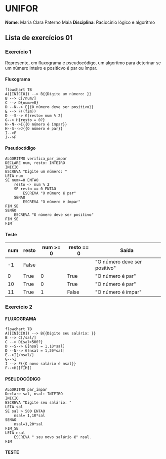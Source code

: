 # UNIFOR
**Nome**: Maria Clara Paterno Maia
**Disciplina**: Raciocínio lógico e algoritmo

## Lista de exercícios 01

### Exercício 1
Represente, em fluxograma e pseudocódigo, um algoritmo para deterinar se um número inteiro e positicvo é par ou ímpar.

#### Fluxograma

```mermaid
flowchart TB
A([INÍCIO]) --> B{{Digite um número: }}
B --> C[/num/] 
C --> D{num>=0}
D --N--> E{{O número deve ser positivo}}
E --> F((fim))
D --S--> G[resto= num % 2]
G--> H{resto = 0?}
H--N-->I{{O número é ímpar}}
H--S-->J{{O número é par}}
I-->F
J-->F
```
#### Pseudocódigo
```
ALGORITMO verifica_par_impar
DECLARE num, resto: INTEIRO
INICIO
ESCREVA "Digite um número: "
LEIA num
SE num>=0 ENTAO 
	resto <- num % 2
	SE resto == 0 ENTAO
		ESCREVA "O número é par"
	SENAO 
		ESCREVA "O número é ímpar"
FIM_SE
SENAO
	ESCREVA "O número deve ser positivo"
FIM_SE
FIM
```

#### Teste
| num | resto | num >= 0 | resto == 0 | Saída |
| -- |-- |-- |-- |-- |
|-1 | False |  |  | "O número deve ser positivo" |
| 0 | True | 0 | True | "O número é par"
| 10 | True | 0 | True | "O número é par"
| 11 | True | 1 | False | "O número é ímpar" 

### Exercício 2

#### FLUXOGRAMA
``` mermaid
flowchart TB
A([INÍCIO]) --> B{{Digite seu salário: }}
B --> C[/sal/]
C --> D{sal>500?}
D --S--> E[nsal = 1,10*sal]
D --N--> G[nsal = 1,20*sal]
E-->I[/nsal/]
G-->I
I --> F{{O novo salário é nsal}}
F-->H([FIM])
```

#### PSEUDOCÓDIGO
```
ALGORITMO par_ímpar
Declare sal, nsal: INTEIRO
INICIO
ESCREVA "Digite seu salário: "
LEIA sal
SE sal > 500 ENTAO	
	nsal= 1,10*sal
SENAO
	nsal=1,20*sal
FIM_SE
LEIA nsal
	ESCREVA " seu novo salário é" nsal. 
FIM
```
	
#### TESTE
